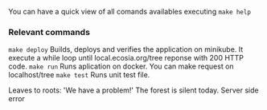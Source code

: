 You can have a quick view of all comands availables executing `make help`

### Relevant commands

`make deploy` Builds, deploys and verifies the application on minikube. It execute a while loop until local.ecosia.org/tree reponse with 200 HTTP code.
`make run` Runs aplication on docker. You can make request on localhost/tree
`make test` Runs unit test file.

Leaves to roots:
'We have a problem!'
The forest is silent today. Server side error